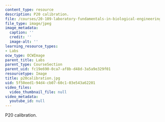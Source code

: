 ```yaml
---
content_type: resource
description: P20 calibration.
file: /courses/20-109-laboratory-fundamentals-in-biological-engineering-fall-2007/5f50eed194d4cb0760c103e543a62201_p20calibration.jpg
file_type: image/jpeg
image_metadata:
  caption: ''
  credit: ''
  image-alt: ''
learning_resource_types:
- Labs
ocw_type: OCWImage
parent_title: Labs
parent_type: CourseSection
parent_uid: fc19e690-0ca7-af8b-d48d-3a5a9e329f01
resourcetype: Image
title: p20calibration.jpg
uid: 5f50eed1-94d4-cb07-60c1-03e543a62201
video_files:
  video_thumbnail_file: null
video_metadata:
  youtube_id: null
---
```

P20 calibration.

